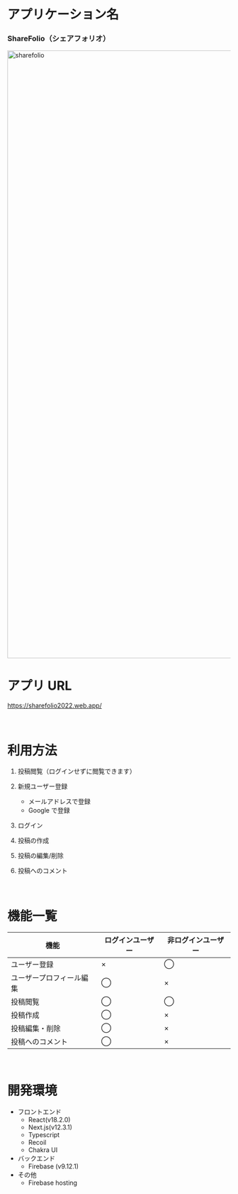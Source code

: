 # アプリケーション名

### ShareFolio（シェアフォリオ）

<img width="1369" alt="sharefolio" src="https://github.com/user-attachments/assets/968f38f4-439b-4c0a-94eb-2f0c5063bdb5">

# アプリ URL

https://sharefolio2022.web.app/

<br>

# 利用方法

1. 投稿閲覧（ログインせずに閲覧できます）
2. 新規ユーザー登録

   - メールアドレスで登録
   - Google で登録

3. ログイン
4. 投稿の作成
5. 投稿の編集/削除
6. 投稿へのコメント

<br>

# 機能一覧

| 機能                     | ログインユーザー | 非ログインユーザー |
| ------------------------ | ---------------- | ------------------ |
| ユーザー登録             | ×                | ◯                  |
| ユーザープロフィール編集 | ◯                | ×                  |
| 投稿閲覧                 | ◯                | ◯                  |
| 投稿作成                 | ◯                | ×                  |
| 投稿編集・削除           | ◯                | ×                  |
| 投稿へのコメント         | ◯                | ×                  |

<br>

# 開発環境

- フロントエンド
  - React(v18.2.0)
  - Next.js(v12.3.1)
  - Typescript
  - Recoil
  - Chakra UI
- バックエンド
  - Firebase (v9.12.1)
- その他
  - Firebase hosting
